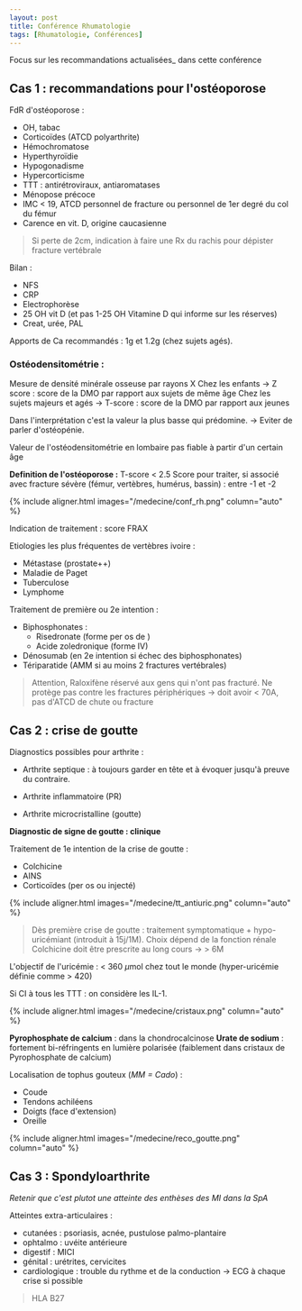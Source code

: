 ```yaml
---
layout: post
title: Conférence Rhumatologie
tags: [Rhumatologie, Conférences]
---
```


Focus sur les recommandations actualisées_ dans cette conférence

## Cas 1 : recommandations pour l'ostéoporose

FdR d'ostéoporose : 

- OH, tabac
- Corticoïdes (ATCD polyarthrite)
- Hémochromatose 
- Hyperthyroïdie 
- Hypogonadisme
- Hypercorticisme
- TTT : antirétroviraux, antiaromatases
- Ménopose précoce
- IMC < 19, ATCD personnel de fracture ou personnel de 1er degré du col du fémur
- Carence en vit. D, origine caucasienne



> Si perte de 2cm, indication à faire une Rx du rachis pour dépister fracture vertébrale



Bilan :

-  NFS
- CRP
- Electrophorèse
- 25 OH vit D (et pas 1-25 OH Vitamine D qui informe sur les réserves)
- Creat, urée, PAL



Apports de Ca recommandés : 1g et 1.2g (chez sujets agés).



### Ostéodensitométrie : 

Mesure de densité minérale osseuse par rayons X 
Chez les enfants -> Z score : score de la DMO par rapport aux sujets de même âge
Chez les sujets majeurs et agés -> T-score : score de la DMO par rapport aux jeunes 

Dans l'interprétation c'est la valeur la plus basse qui prédomine.
-> Eviter de parler d'ostéopénie.

Valeur de l'ostéodensitométrie en lombaire pas fiable à partir d'un certain âge

**Definition de l'ostéoporose :** T-score < 2.5
Score pour traiter, si associé avec fracture sévère (fémur, vertèbres, humérus, bassin) : entre -1 et -2

{% include aligner.html images="/medecine/conf_rh.png" column="auto" %}

Indication de traitement : score FRAX



Etiologies les plus fréquentes de vertèbres ivoire : 

- Métastase (prostate++)
- Maladie de Paget
- Tuberculose
- Lymphome



Traitement de première ou 2e intention :

- Biphosphonates :
  - Risedronate (forme per os de )
  - Acide zoledronique (forme IV)
- Dénosumab (en 2e intention si échec des biphosphonates)
- Tériparatide (AMM si au moins 2 fractures vertébrales)



> Attention, Raloxifène réservé aux gens qui n'ont pas fracturé. Ne protège pas contre les fractures périphériques
> -> doit avoir < 70A, pas d'ATCD de chute ou fracture



## Cas 2 : crise de goutte

Diagnostics possibles pour arthrite :

- Arthrite septique : à toujours garder en tête et à évoquer jusqu'à preuve du contraire.

- Arthrite inflammatoire (PR)

- Arthrite microcristalline (goutte)

  

**Diagnostic de signe de goutte : clinique**

Traitement de 1e intention de la crise de goutte :

- Colchicine
- AINS
- Corticoïdes (per os ou injecté)

{% include aligner.html images="/medecine/tt_antiuric.png" column="auto" %}

> Dès première crise de goutte : traitement symptomatique + hypo-uricémiant (introduit à 15j/1M). Choix dépend de la fonction rénale
> Colchicine doit être prescrite au long cours -> > 6M

L'objectif de l'uricémie : < 360 $\mu$mol chez tout le monde (hyper-uricémie définie comme > 420)

Si CI à tous les TTT : on considère les IL-1.

{% include aligner.html images="/medecine/cristaux.png" column="auto" %}

**Pyrophosphate de calcium** : dans la chondrocalcinose
**Urate de sodium** : fortement bi-réfringents en lumière polarisée (faiblement dans cristaux de Pyrophosphate de calcium)

Localisation de tophus gouteux (_MM = Cado_) :

- Coude
- Tendons achiléens
- Doigts (face d'extension)
- Oreille

{% include aligner.html images="/medecine/reco_goutte.png" column="auto" %}




## Cas 3 : Spondyloarthrite

_Retenir que c'est plutot une atteinte des enthèses des MI dans la SpA_

Atteintes extra-articulaires :

- cutanées : psoriasis, acnée, pustulose palmo-plantaire
- ophtalmo : uvéite antérieure
- digestif : MICI
- génital : urétrites, cervicites
- cardiologique : trouble du rythme et de la conduction -> ECG à chaque crise si possible



> HLA B27






